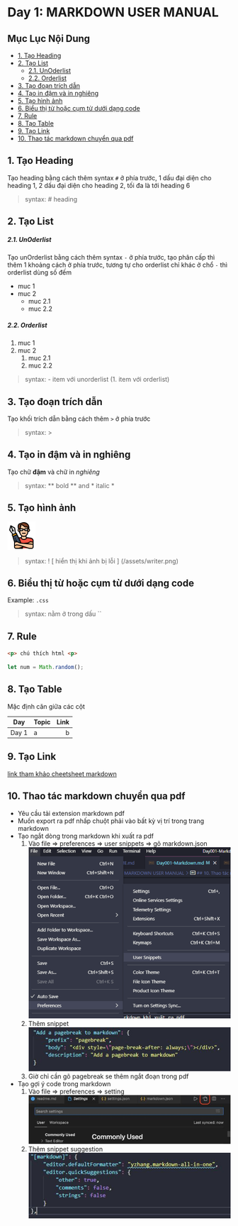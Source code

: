 # Day 1: MARKDOWN USER MANUAL

## Mục Lục Nội Dung

- [1. Tạo Heading](#1-tạo-heading)
- [2. Tạo List](#2-tạo-list)
  - [2.1. UnOderlist](#21-unoderlist)
  - [2.2. Orderlist](#22-orderlist)
- [3. Tạo đoạn trích dẫn](#3-tạo-đoạn-trích-dẫn)
- [4. Tạo in đậm và in nghiêng](#4-tạo-in-đậm-và-in-nghiêng)
- [5. Tạo hình ảnh](#5-tạo-hình-ảnh)
- [6. Biểu thị từ hoặc cụm từ dưới dạng code](#6-biểu-thị-từ-hoặc-cụm-từ-dưới-dạng-code)
- [7. Rule](#7-rule)
- [8. Tạo Table](#8-tạo-table)
- [9. Tạo Link](#9-tạo-link)
- [10. Thao tác markdown chuyển qua pdf](#10-thao-tác-markdown-chuyển-qua-pdf)

## 1. Tạo Heading

Tạo heading bằng cách thêm syntax `#` ở phía trước, 1 dấu đại diện cho heading 1, 2 dấu đại diện cho heading 2, tối đa là tới heading 6

> syntax: # heading

## 2. Tạo List

##### 2.1. UnOderlist

Tạo unOrderlist bằng cách thêm syntax `-` ở phía trước, tạo phân cấp thì thêm 1 khoảng cách ở phía trước, tương tự cho orderlist chỉ khác ở chổ `-` thì orderlist dùng số đếm

- muc 1
- muc 2
  - muc 2.1
  - muc 2.2

##### 2.2. Orderlist

1. muc 1
2. muc 2
   1. muc 2.1
   2. muc 2.2

> syntax: - item với unorderlist (1. item với orderlist)

## 3. Tạo đoạn trích dẫn

Tạo khối trích dẫn bằng cách thêm `>` ở phía trước

> syntax: >

## 4. Tạo in đậm và in nghiêng

Tạo chữ **đậm** và chữ in *nghiêng*

> syntax: ** bold ** and * italic *

## 5. Tạo hình ảnh

![alt text](/assets/writer.png)

> syntax: ! [ hiển thị khi ảnh bị lỗi ] (/assets/writer.png)

## 6. Biểu thị từ hoặc cụm từ dưới dạng code

Example: `.css`

> syntax: nằm ở trong dấu ``

## 7. Rule

```html
<p> chú thích html <p>
```

```javascript
let num = Math.random();
```

## 8. Tạo Table

Mặc định căn giữa các cột

| Day   | Topic | Link |
| ----- | :---- | ---: |
| Day 1 | a     |    b |

## 9. Tạo Link

[link tham khảo cheetsheet markdown][b]

## 10. Thao tác markdown chuyển qua pdf

- Yêu cầu tải extension markdown pdf
- Muốn export ra pdf nhấp chuột phải vào bất kỳ vị trí trong trang markdown
- Tạo ngắt dòng trong markdown khi xuất ra pdf
  1. Vào file => preferences => user snippets => gõ markdown.json 
  ![alt text](/assets/day-01-setting-pagebreak.png)
  2. Thêm snippet 
  ![alt text](/assets/day-01-add-snippet-pagebreak.jpg)
  3. Giờ chỉ cần gõ pagebreak se thêm ngắt đoạn trong pdf
- Tạo gợi ý code trong markdown
  1. Vào file => preferences => setting 
  ![alt text](/assets/day-01-add-snippet-setting.jpg)
  2. Thêm snippet suggestion 
  ![alt text](/assets/day-01-add-snippet-suggestion.jpg)

[b]: https://www.markdownguide.org/cheat-sheet/
